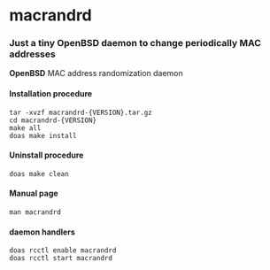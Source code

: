 # macrandrd

### Just a tiny OpenBSD daemon to change periodically MAC addresses

**OpenBSD** MAC address randomization daemon

#### Installation procedure
```
tar -xvzf macrandrd-{VERSION}.tar.gz
cd macrandrd-{VERSION}
make all
doas make install
```
#### Uninstall procedure

```
doas make clean
```

#### Manual page

```
man macrandrd
```

#### daemon handlers

```
doas rcctl enable macrandrd
doas rcctl start macrandrd
```

